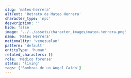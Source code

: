 ```yaml
---
slug: 'mateo-herrera'
altText: 'Retrato de Mateo Herrera'
character_type: 'npc'
deswcription: ''
hide: false
image: '../../assets/character_images/mateo-herrera.png'
name: 'Mateo Herrera'
nationality: 'venezuelan'
pattern: 'default'
entityType: 'human'
related_characters: []
role: 'Médico forense'
status: 'living'
tags: ['Sombras de un Ángel Caído']
---
```

